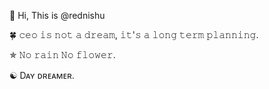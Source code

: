👋 Hi, This is @rednishu

🍀 𝚌𝚎𝚘 𝚒𝚜 𝚗𝚘𝚝 𝚊 𝚍𝚛𝚎𝚊𝚖, 𝚒𝚝'𝚜 𝚊 𝚕𝚘𝚗𝚐 𝚝𝚎𝚛𝚖 𝚙𝚕𝚊𝚗𝚗𝚒𝚗𝚐.

✯ 𝙽𝚘 𝚛𝚊𝚒𝚗 𝙽𝚘 𝚏𝚕𝚘𝚠𝚎𝚛.

☯ Dᴀʏ ᴅʀᴇᴀᴍᴇʀ.
<!---
rednishu/rednishu is a ✨ special ✨ repository because its `README.md` (this file) appears on your GitHub profile.
You can click the Preview link to take a look at your changes.
--->

